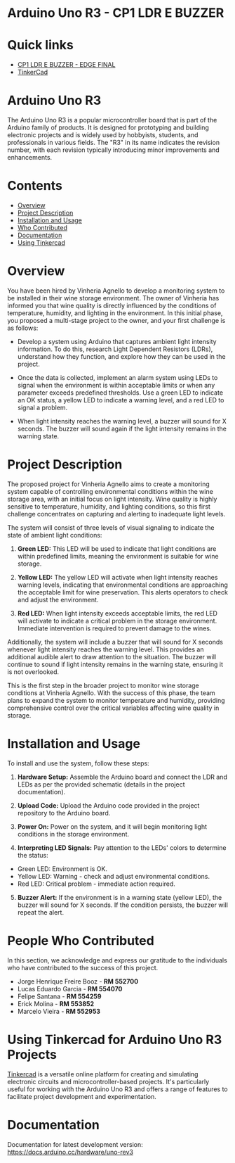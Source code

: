 Arduino Uno R3 - CP1 LDR E BUZZER
===========================================

# Quick links

- [CP1 LDR E BUZZER - EDGE FINAL](https://www.tinkercad.com/things/dskS3g9jSaC)
- [TinkerCad](https://www.tinkercad.com)

# Arduino Uno R3

The Arduino Uno R3 is a popular microcontroller board that is part of the Arduino family of products. It is designed for prototyping and building electronic projects and is widely used by hobbyists, students, and professionals in various fields. The "R3" in its name indicates the revision number, with each revision typically introducing minor improvements and enhancements.
# Contents
- [Overview](#overview)
- [Project Description](#project-description)
- [Installation and Usage](#installation-and-usage)
- [Who Contributed](#people-who-contributed)
- [Documentation](#documentation)
- [Using Tinkercad](#using-tinkercad-for-arduino-uno-r3-projects)

# Overview
You have been hired by Vinheria Agnello to develop a monitoring system to be installed in their wine storage environment. The owner of Vinheria has informed you that wine quality is directly influenced by the conditions of temperature, humidity, and lighting in the environment. In this initial phase, you proposed a multi-stage project to the owner, and your first challenge is as follows:

- Develop a system using Arduino that captures ambient light intensity information. To do this, research Light Dependent Resistors (LDRs), understand how they function, and explore how they can be used in the project.

- Once the data is collected, implement an alarm system using LEDs to signal when the environment is within acceptable limits or when any parameter exceeds predefined thresholds. Use a green LED to indicate an OK status, a yellow LED to indicate a warning level, and a red LED to signal a problem.

- When light intensity reaches the warning level, a buzzer will sound for X seconds. The buzzer will sound again if the light intensity remains in the warning state.

# Project Description
The proposed project for Vinheria Agnello aims to create a monitoring system capable of controlling environmental conditions within the wine storage area, with an initial focus on light intensity. Wine quality is highly sensitive to temperature, humidity, and lighting conditions, so this first challenge concentrates on capturing and alerting to inadequate light levels.

The system will consist of three levels of visual signaling to indicate the state of ambient light conditions:

1. **Green LED:** This LED will be used to indicate that light conditions are within predefined limits, meaning the environment is suitable for wine storage.

2. **Yellow LED:** The yellow LED will activate when light intensity reaches warning levels, indicating that environmental conditions are approaching the acceptable limit for wine preservation. This alerts operators to check and adjust the environment.

3. **Red LED:** When light intensity exceeds acceptable limits, the red LED will activate to indicate a critical problem in the storage environment. Immediate intervention is required to prevent damage to the wines.

Additionally, the system will include a buzzer that will sound for X seconds whenever light intensity reaches the warning level. This provides an additional audible alert to draw attention to the situation. The buzzer will continue to sound if light intensity remains in the warning state, ensuring it is not overlooked.

This is the first step in the broader project to monitor wine storage conditions at Vinheria Agnello. With the success of this phase, the team plans to expand the system to monitor temperature and humidity, providing comprehensive control over the critical variables affecting wine quality in storage.

# Installation and Usage
To install and use the system, follow these steps:

1. **Hardware Setup:** Assemble the Arduino board and connect the LDR and LEDs as per the provided schematic (details in the project documentation).

2. **Upload Code:** Upload the Arduino code provided in the project repository to the Arduino board.

3. **Power On:** Power on the system, and it will begin monitoring light conditions in the storage environment.

4. **Interpreting LED Signals:** Pay attention to the LEDs' colors to determine the status:
  - Green LED: Environment is OK.
  - Yellow LED: Warning - check and adjust environmental conditions.
  - Red LED: Critical problem - immediate action required.

5. **Buzzer Alert:** If the environment is in a warning state (yellow LED), the buzzer will sound for X seconds. If the condition persists, the buzzer will repeat the alert.


#  People Who Contributed

In this section, we acknowledge and express our gratitude to the individuals who have contributed to the success of this project.

- Jorge Henrique Freire Booz - **RM 552700**
- Lucas Eduardo Garcia - **RM 554070**
- Felipe Santana - **RM 554259**
- Erick Molina - **RM 553852**
- Marcelo Vieira - **RM 552953**

# Using Tinkercad for Arduino Uno R3 Projects

[Tinkercad](https://www.tinkercad.com?utm_source=arduino-uno-r3) is a versatile online platform for creating and simulating electronic circuits and microcontroller-based projects. It's particularly useful for working with the Arduino Uno R3 and offers a range of features to facilitate project development and experimentation.

#  Documentation

Documentation for latest development version: https://docs.arduino.cc/hardware/uno-rev3

